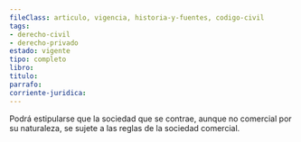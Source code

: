 ```yaml
---
fileClass: articulo, vigencia, historia-y-fuentes, codigo-civil
tags:
- derecho-civil
- derecho-privado
estado: vigente
tipo: completo
libro:
titulo:
parrafo:
corriente-juridica:
---
```

Podrá estipularse que la sociedad que se contrae, aunque no comercial por su naturaleza, se sujete a las reglas de la sociedad comercial.